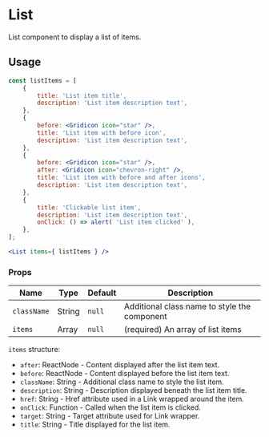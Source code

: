 List
===

List component to display a list of items.

## Usage

```jsx
const listItems = [
	{
		title: 'List item title',
		description: 'List item description text',
	},
	{
		before: <Gridicon icon="star" />,
		title: 'List item with before icon',
		description: 'List item description text',
	},
	{
		before: <Gridicon icon="star" />,
		after: <Gridicon icon="chevron-right" />,
		title: 'List item with before and after icons',
		description: 'List item description text',
	},
	{
		title: 'Clickable list item',
		description: 'List item description text',
		onClick: () => alert( 'List item clicked' ),
	},
];

<List items={ listItems } />
```

### Props

Name | Type | Default | Description
--- | --- | --- | ---
`className` | String | `null` | Additional class name to style the component
`items` | Array | `null` | (required) An array of list items

`items` structure:

* `after`: ReactNode - Content displayed after the list item text.
* `before`: ReactNode - Content displayed before the list item text.
* `className`: String - Additional class name to style the list item.
* `description`: String - Description displayed beneath the list item title.
* `href`: String - Href attribute used in a Link wrapped around the item.
* `onClick`: Function - Called when the list item is clicked.
* `target`: String - Target attribute used for Link wrapper.
* `title`: String - Title displayed for the list item.